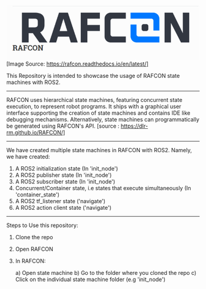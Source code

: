 ![RAFCON_LOGO](/source/images/RAFCON_LOGO.png "LOGO")
[Image Source: https://rafcon.readthedocs.io/en/latest/]

This Repository is intended to showcase the usage of RAFCON state machines with ROS2.

-------------------------------------------------------------------------------------------------

RAFCON uses hierarchical state machines, featuring concurrent state execution, to represent robot programs. It ships with a graphical user interface supporting the creation of state machines and contains IDE like debugging mechanisms. Alternatively, state machines can programmatically be generated using RAFCON's API. [source : https://dlr-rm.github.io/RAFCON/]

-------------------------------------------------------------------------------------------------
We have created multiple state machines in RAFCON with ROS2. Namely, we have created:
1) A ROS2 initialization state (In 'init_node')
2) A ROS2 publisher state (In 'init_node')
3) A ROS2 subscriber state  (In 'init_node')
4) Concurrent/Container state, i.e states that execute simultaneously (In 'container_state')
5) A ROS2 tf_listener state ('navigate')
6) A ROS2 action client state ('navigate')

---------------------------------------------------------------------------------------------------

Steps to Use this repository:

1) Clone the repo

2) Open RAFCON

3) In RAFCON:

	a) Open state machine
	b) Go to the folder where you cloned the repo 
	c) Click on the individual state machine folder (e.g 'init_node') 
